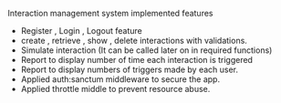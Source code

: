 Interaction management system implemented features

-  Register , Login , Logout feature  
-  create , retrieve , show , delete interactions with validations.
-  Simulate interaction (It can be called later on in required functions)
-  Report to display number of time each interaction is triggered
-  Report to display numbers of triggers made by each user.
-  Applied auth:sanctum middleware to secure the app.
-  Applied throttle middle to prevent resource abuse.

  
